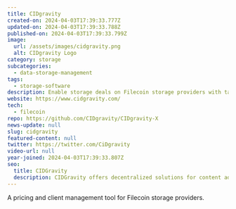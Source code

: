 ```yaml
---
title: CIDgravity
created-on: 2024-04-03T17:39:33.777Z
updated-on: 2024-04-03T17:39:33.788Z
published-on: 2024-04-03T17:39:33.799Z
image:
  url: /assets/images/cidgravity.png
  alt: CIDgravity Logo
category: storage
subcategories:
  - data-storage-management
tags:
  - storage-software
description: Enable storage deals on Filecoin storage providers with tailored pricing.
website: https://www.cidgravity.com/
tech:
  - filecoin
repo: https://github.com/CIDgravity/CIDgravity-X
news-update: null
slug: cidgravity
featured-content: null
twitter: https://twitter.com/CiDgravity
video-url: null
year-joined: 2024-04-03T17:39:33.807Z
seo:
  title: CIDGravity
  description: CIDGravity offers decentralized solutions for content addressable storage.
---
```


A pricing and client management tool for Filecoin storage providers.
